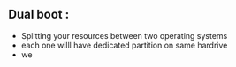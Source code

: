 ## Dual boot :
- Splitting your resources between two operating systems
- each one willl have dedicated partition on same hardrive
- we 